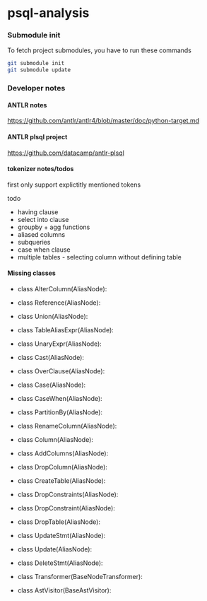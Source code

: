# psql-analysis

### Submodule init
To fetch project submodules, you have to run these commands
```bash
git submodule init
git submodule update
```

### Developer notes
#### ANTLR notes
https://github.com/antlr/antlr4/blob/master/doc/python-target.md

#### ANTLR plsql project
https://github.com/datacamp/antlr-plsql

#### tokenizer notes/todos

first only support explictitly mentioned tokens

todo
* having clause 
* select into clause
* groupby + agg functions
* aliased columns
* subqueries
* case when clause
* multiple tables - selecting column without defining table

#### Missing classes 
* class AlterColumn(AliasNode):
* class Reference(AliasNode):

* class Union(AliasNode):
* class TableAliasExpr(AliasNode):
* class UnaryExpr(AliasNode):
* class Cast(AliasNode):
* class OverClause(AliasNode):
* class Case(AliasNode):
* class CaseWhen(AliasNode):
* class PartitionBy(AliasNode):
* class RenameColumn(AliasNode):
* class Column(AliasNode):
* class AddColumns(AliasNode):
* class DropColumn(AliasNode):
* class CreateTable(AliasNode):
* class DropConstraints(AliasNode):
* class DropConstraint(AliasNode):
* class DropTable(AliasNode):
* class UpdateStmt(AliasNode):
* class Update(AliasNode):
* class DeleteStmt(AliasNode):
* class Transformer(BaseNodeTransformer):
* class AstVisitor(BaseAstVisitor):
 